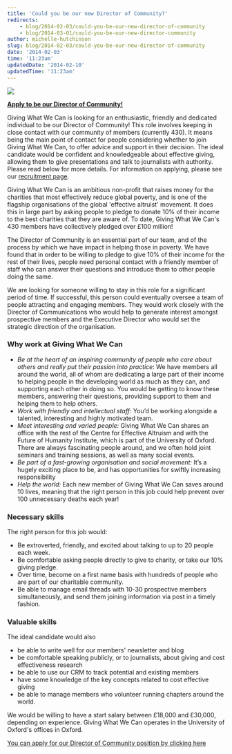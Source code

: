 ```yaml
---
title: 'Could you be our new Director of Community?'
redirects:
    - blog/2014-02-03/could-you-be-our-new-director-of-community
    - blog/2014-03-01/could-you-be-our-new-director-community
author: michelle-hutchinson
slug: blog/2014-02-03/could-you-be-our-new-director-of-community
date: '2014-02-03'
time: '11:23am'
updatedDate: '2014-02-10'
updatedTime: '11:23am'
---
```

![](/images/uploads/michelle_and_ben.jpg)

**[Apply to be our Director of Community!](https://docs.google.com/forms/d/1Z2V9juGx0UmydzLGK3zJvelbuQEnso0UdbhYLh5AAQA/viewform)**

Giving What We Can is looking for an enthusiastic, friendly and dedicated individual to be our Director of Community! This role involves keeping in close contact with our community of members (currently 430). It means being the main point of contact for people considering whether to join Giving What We Can, to offer advice and support in their decision. The ideal candidate would be confident and knowledgeable about effective giving, allowing them to give presentations and talk to journalists with authority. Please read below for more details. For information on applying, please see our [recruitment page](http://www.givingwhatwecan.org/getting-involved/work-with-us).

Giving What We Can is an ambitious non-profit that raises money for the charities that most effectively reduce global poverty, and is one of the flagship organisations of the global 'effective altruist' movement. It does this in large part by asking people to pledge to donate 10% of their income to the best charities that they are aware of. To date, Giving What We Can's 430 members have collectively pledged over £100 million!

The Director of Community is an essential part of our team, and of the process by which we have impact in helping those in poverty. We have found that in order to be willing to pledge to give 10% of their income for the rest of their lives, people need personal contact with a friendly member of staff who can answer their questions and introduce them to other people doing the same.

We are looking for someone willing to stay in this role for a significant period of time. If successful, this person could eventually oversee a team of people attracting and engaging members. They would work closely with the Director of Communications who would help to generate interest amongst prospective members and the Executive Director who would set the strategic direction of the organisation.

### Why work at Giving What We Can

*   _Be at the heart of an inspiring community of people who care about others and really put their passion into practice_:
    We have members all around the world, all of whom are dedicating a large part of their income to helping people in the developing world as much as they can, and supporting each other in doing so. You would be getting to know these members, answering their questions, providing support to them and helping them to help others.
*   _Work with friendly and intellectual staff:_
    You’d be working alongside a talented, interesting and highly motivated team.
*   _Meet interesting and varied people:_
    Giving What We Can shares an office with the rest of the Centre for Effective Altruism and with the Future of Humanity Institute, which is part of the University of Oxford. There are always fascinating people around, and we often hold joint seminars and training sessions, as well as many social events.
*   _Be part of a fast-growing organisation and social movement:_
    It’s a hugely exciting place to be, and has opportunities for swiftly increasing responsibility
*   _Help the world:_
    Each new member of Giving What We Can saves around 10 lives, meaning that the right person in this job could help prevent over 100 unnecessary deaths each year!

### Necessary skills

The right person for this job would:

*   Be extroverted, friendly, and excited about talking to up to 20 people each week.
*   Be comfortable asking people directly to give to charity, or take our 10% giving pledge.
*   Over time, become on a first name basis with hundreds of people who are part of our charitable community.
*   Be able to manage email threads with 10-30 prospective members simultaneously, and send them joining information via post in a timely fashion.

### Valuable skills

The ideal candidate would also

*   be able to write well for our members' newsletter and blog
*   be comfortable speaking publicly, or to journalists, about giving and cost effectiveness research
*   be able to use our CRM to track potential and existing members
*   have some knowledge of the key concepts related to cost effective giving
*   be able to manage members who volunteer running chapters around the world.

We would be willing to have a start salary between £18,000 and £30,000, depending on experience. Giving What We Can operates in the University of Oxford's offices in Oxford.

[You can apply for our Director of Community position by clicking here](https://docs.google.com/forms/d/1Z2V9juGx0UmydzLGK3zJvelbuQEnso0UdbhYLh5AAQA/viewform)